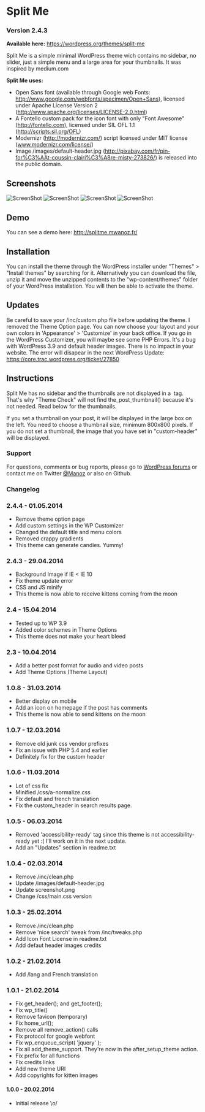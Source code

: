 Split Me
========

### Version 2.4.3

**Available here:** https://wordpress.org/themes/split-me

Split Me is a simple minimal WordPress theme wich contains no sidebar, no slider, just a simple menu and a large area for your thumbnails. It was inspired by medium.com

**Split Me uses:**
* Open Sans font (available through Google web Fonts: http://www.google.com/webfonts/specimen/Open+Sans), licensed under Apache License Version 2 (http://www.apache.org/licenses/LICENSE-2.0.html)
* A Fontello custom pack for the icon font with only "Font Awesome" (http://fontello.com), licensed under SIL OFL 1.1 (http://scripts.sil.org/OFL)
* Modernizr (http://modernizr.com/) script licensed under MIT license (www.modernizr.com/license/)
* Image /images/default-header.jpg (http://pixabay.com/fr/pin-for%C3%AAt-coussin-clairi%C3%A8re-misty-273826/) is released into the public domain.

## Screenshots

![ScreenShot](https://raw.githubusercontent.com/Manoz/split-me/master/screenshots/screen-1.png)
![ScreenShot](https://raw.githubusercontent.com/Manoz/split-me/master/screenshots/screen-2.png)
![ScreenShot](https://raw.githubusercontent.com/Manoz/split-me/master/screenshots/screen-5.png)
![ScreenShot](https://raw.githubusercontent.com/Manoz/split-me/master/screenshots/screen-6.png)

## Demo

You can see a demo here: http://splitme.mwanoz.fr/

## Installation

You can install the theme through the WordPress installer under "Themes" > "Install themes" by searching for it.
Alternatively you can download the file, unzip it and move the unzipped contents to the "wp-content/themes" folder
of your WordPress installation. You will then be able to activate the theme.

## Updates

Be careful to save your /inc/custom.php file before updating the theme.
I removed the Theme Option page. You can now choose your layout and your own colors in 'Appearance' > 'Customize' in your back office.
If you go in the WordPress Customizer, you will maybe see some PHP Errors. It's a bug with WordPress 3.9 and default header images. There is no impact in your website. The error will disapear in the next WordPress Update: https://core.trac.wordpress.org/ticket/27850

## Instructions

Split Me has no sidebar and the thumbnails are not displayed in a <img> tag. That's why "Theme Check" will not find the_post_thumbnail() because it's not needed. Read below for the thumbnails.

If you set a thumbnail on your post, it will be displayed in the large box on the left. You need to choose a thumbnail size, minimum 800x800 pixels.
If you do not set a thumbnail, the image that you have set in "custom-header" will be displayed.

### Support

For questions, comments or bug reports, please go to [WordPress forums](http://wordpress.org/support/theme/split-me) or contact me on Twitter [@Manoz](http://www.twitter.com/Manoz) or also on Github.

### Changelog

### 2.4.4 - 01.05.2014
* Remove theme option page
* Add custom settings in the WP Customizer
* Changed the default title and menu colors
* Removed crappy gradients
* This theme can generate candies. Yummy!

### 2.4.3 - 29.04.2014
* Background Image if IE < IE 10
* Fix theme update error
* CSS and JS minify
* This theme is now able to receive kittens coming from the moon

### 2.4 - 15.04.2014
* Tested up to WP 3.9
* Added color schemes in Theme Options
* This theme does not make your heart bleed

### 2.3 - 10.04.2014
* Add a better post format for audio and video posts
* Add Theme Options (Theme Layout)

### 1.0.8 - 31.03.2014
* Better display on mobile
* Add an icon on homepage if the post has comments
* This theme is now able to send kittens on the moon

### 1.0.7 - 12.03.2014
* Remove old junk css vendor prefixes
* Fix an issue with PHP 5.4 and earlier
* Definitely fix for the custom header

### 1.0.6 - 11.03.2014
* Lot of css fix
* Minified /css/a-normalize.css
* Fix default and french translation
* Fix the custom_header in search results page.

### 1.0.5 - 06.03.2014
* Removed 'accessibility-ready' tag since this theme is not accessibility-ready yet :( I'll work on it in the next update.
* Add an "Updates" section in readme.txt

### 1.0.4 - 02.03.2014
* Remove /inc/clean.php
* Update /images/default-header.jpg
* Update screenshot.png
* Change /css/main.css version

### 1.0.3 - 25.02.2014
* Remove /inc/clean.php
* Remove 'nice search' tweak from /inc/tweaks.php
* Add Icon Font License in readme.txt
* Add defaut header images credits

### 1.0.2 - 21.02.2014
* Add /lang and French translation

### 1.0.1 - 21.02.2014
* Fix get_header(); and get_footer();
* Fix wp_title()
* Remove favicon (temporary)
* Fix home_url();
* Remove all remove_action() calls
* Fix protocol for google webfont
* Fix wp_enqueue_script( 'jquery' );
* Fix all add_theme_support. They're now in the after_setup_theme action.
* Fix prefix for all functions
* Fix credits links
* Add new theme URI
* Add copyrights for kitten images

#### 1.0.0 - 20.02.2014
* Initial release \o/
